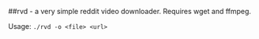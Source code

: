 ##rvd - a very simple reddit video downloader.
Requires wget and ffmpeg.

Usage: `./rvd -o <file> <url>`
